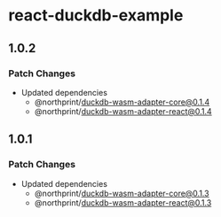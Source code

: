 # react-duckdb-example

## 1.0.2

### Patch Changes

- Updated dependencies
  - @northprint/duckdb-wasm-adapter-core@0.1.4
  - @northprint/duckdb-wasm-adapter-react@0.1.4

## 1.0.1

### Patch Changes

- Updated dependencies
  - @northprint/duckdb-wasm-adapter-core@0.1.3
  - @northprint/duckdb-wasm-adapter-react@0.1.3
